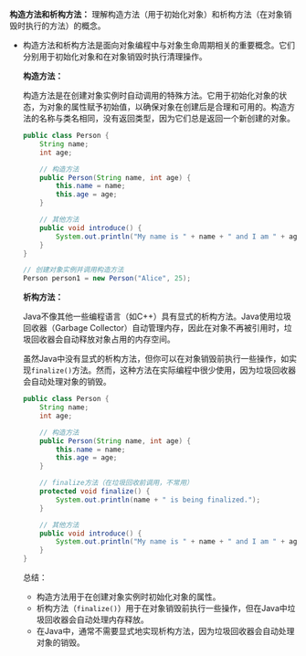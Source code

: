 **构造方法和析构方法：** 理解构造方法（用于初始化对象）和析构方法（在对象销毁时执行的方法）的概念。

- 构造方法和析构方法是面向对象编程中与对象生命周期相关的重要概念。它们分别用于初始化对象和在对象销毁时执行清理操作。

  **构造方法：**

  构造方法是在创建对象实例时自动调用的特殊方法。它用于初始化对象的状态，为对象的属性赋予初始值，以确保对象在创建后是合理和可用的。构造方法的名称与类名相同，没有返回类型，因为它们总是返回一个新创建的对象。

  ```java
  public class Person {
      String name;
      int age;
  
      // 构造方法
      public Person(String name, int age) {
          this.name = name;
          this.age = age;
      }
  
      // 其他方法
      public void introduce() {
          System.out.println("My name is " + name + " and I am " + age + " years old.");
      }
  }
  
  // 创建对象实例并调用构造方法
  Person person1 = new Person("Alice", 25);
  ```

  **析构方法：**

  Java不像其他一些编程语言（如C++）具有显式的析构方法。Java使用垃圾回收器（Garbage Collector）自动管理内存，因此在对象不再被引用时，垃圾回收器会自动释放对象占用的内存空间。

  虽然Java中没有显式的析构方法，但你可以在对象销毁前执行一些操作，如实现`finalize()`方法。然而，这种方法在实际编程中很少使用，因为垃圾回收器会自动处理对象的销毁。

  ```java
  public class Person {
      String name;
      int age;
  
      // 构造方法
      public Person(String name, int age) {
          this.name = name;
          this.age = age;
      }
  
      // finalize方法（在垃圾回收前调用，不常用）
      protected void finalize() {
          System.out.println(name + " is being finalized.");
      }
  
      // 其他方法
      public void introduce() {
          System.out.println("My name is " + name + " and I am " + age + " years old.");
      }
  }
  ```

  总结：

  - 构造方法用于在创建对象实例时初始化对象的属性。
  - 析构方法（`finalize()`）用于在对象销毁前执行一些操作，但在Java中垃圾回收器会自动处理内存释放。
  - 在Java中，通常不需要显式地实现析构方法，因为垃圾回收器会自动处理对象的销毁。